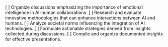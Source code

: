 [ ] Organize discussions emphasizing the importance of emotional intelligence in AI-human collaborations.
[ ] Research and evaluate innovative methodologies that can enhance interactions between AI and humans.
[ ] Analyze societal norms influencing the integration of AI technologies.
[ ] Formulate actionable strategies derived from insights collected during discussions.
[ ] Compile and organize documented insights for effective presentations.
